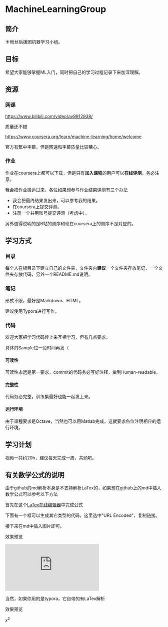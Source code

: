 # MachineLearningGroup

## 简介

☀粉丝后援团机器学习小组。

## 目标

希望大家能够掌握ML入门，同时把自己的学习过程记录下来加深理解。

## 资源

### 网课

https://www.bilibili.com/video/av9912938/

质量还不错

https://www.coursera.org/learn/machine-learning/home/welcome

官方有繁中字幕，但是网速和字幕质量比较糟心。

### 作业

作业在coursera上都可以下载，但是只有**加入课程**的用户可以**在线评测**，务必注意。

我会把作业搬运过来，各位如果想参与作业结果评测有三个办法

- 我会把最终结果发出来，可以参考我的结果。
- 在coursera上提交评测。
- 注册一个共用账号提交评测（考虑中）。

另外值得说明的是B站的周序和现在coursera上的周序不是对应的。

## 学习方式

### 目录

每个人在根目录下建立自己的文件夹，文件夹内**建议**一个文件夹存放笔记，一个文件夹存放代码，另外一个README.md说明。

### 笔记

形式不限，最好是Markdown、HTML。

建议使用Typora进行写作。

### 代码

欢迎大家把学习代码传上来互相学习，但有几点要求。

具体的Sample过一段时间再发（

#### 可读性

可读性永远是第一要求，commit的代码务必写好注释，做到Human-readable。

#### 完整性

代码务必完整，训练集最好也能一起发上来。

#### 运行环境

由于课程要求是Octave，当然也可以用Matlab完成，这就要求各位注明相应的运行环境。

## 学习计划

视频一共约20h，建议每天完成一周，共勉吧。

## 有关数学公式的说明

由于github的md解析本身是不支持解析LaTex的，如果想在github上的md中插入数学公式可以参考以下方法

首先在这个[LaTex在线编辑器](http://www.codecogs.com/latex/eqneditor.php)中完成公式

下面有一个框可以生成其它类型的代码，这里选中"URL Encoded"，复制链接。

接下来在md中插入图片即可。

效果预览

![](http://latex.codecogs.com/gif.latex?x%5E%7B2%7D)

当然，如果你用的是typora，它自带的有LaTex解析

效果预览

$x^{2}$